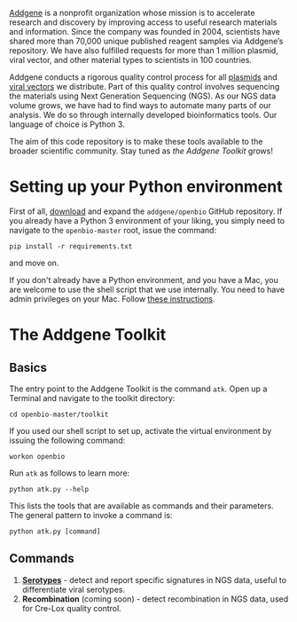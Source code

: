 [Addgene](https://addgene.org) is a nonprofit organization whose mission is to accelerate research and discovery by improving access to useful research materials and information. Since the company was founded in 2004, scientists have shared more than 70,000 unique published reagent samples via Addgene’s repository. We have also fulfilled requests for more than 1 million plasmid, viral vector, and other material types to scientists in 100 countries.

Addgene conducts a rigorous quality control process for all [plasmids](https://blog.addgene.org/plasmids-101-an-inside-look-at-ngs-plasmid-quality-control) and 
[viral vectors](https://blog.addgene.org/aav-vector-quality-control-going-the-extra-mile) we distribute. Part of this quality control involves sequencing the materials using Next Generation Sequencing (NGS). As our NGS data volume grows, we have had to find ways to automate many parts of our analysis. We do so through internally developed bioinformatics tools. Our language of choice is Python 3.

The aim of this code repository is to make these tools available to the broader scientific community.
Stay tuned as *the Addgene Toolkit* grows!

# Setting up your Python environment
First of all, [download](https://github.com/addgene/openbio/archive/master.zip) and expand the `addgene/openbio` GitHub repository. 
If you already have a Python 3 environment of your liking, you simply need to navigate to the `openbio-master` root, issue the command:
```
pip install -r requirements.txt
```
and move on.

If you don't already have a Python environment, and you have a Mac, you are welcome to use the shell script that we use internally. You need to have admin privileges on your Mac. 
Follow [these instructions](https://addgene.github.io/openbio/setup).

# The Addgene Toolkit
## Basics
The entry point to the Addgene Toolkit is the command `atk`.
Open up a Terminal and navigate to the toolkit directory:
```
cd openbio-master/toolkit
```
If you used our shell script to set up, activate the virtual environment by issuing the following command:
```
workon openbio
```
Run `atk` as follows to learn more:
```
python atk.py --help
```
This lists the tools that are available as commands and their parameters. The general pattern to invoke a command is:
```
python atk.py [command]
```

## Commands
1. __[Serotypes](https://addgene.github.io/openbio/serotypes)__ - detect and report specific signatures in NGS data, useful to differentiate viral serotypes.
1. __Recombination__ (coming soon) - detect recombination in NGS data, used for Cre-Lox quality control.

